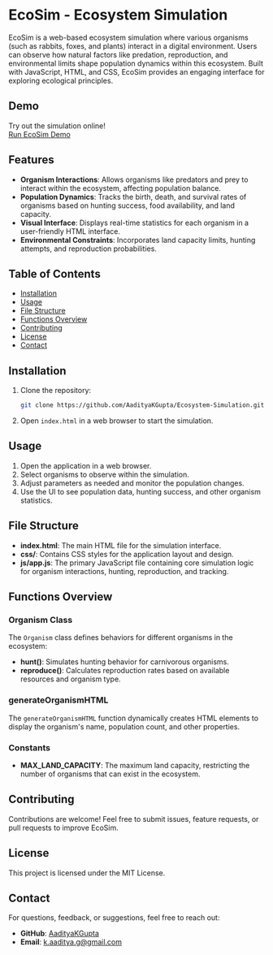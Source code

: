 # EcoSim - Ecosystem Simulation

EcoSim is a web-based ecosystem simulation where various organisms (such as rabbits, foxes, and plants) interact in a digital environment. Users can observe how natural factors like predation, reproduction, and environmental limits shape population dynamics within this ecosystem. Built with JavaScript, HTML, and CSS, EcoSim provides an engaging interface for exploring ecological principles.

## Demo

Try out the simulation online!  
[Run EcoSim Demo](https://aadityakgupta.github.io/ECOSIM/)

## Features

- **Organism Interactions**: Allows organisms like predators and prey to interact within the ecosystem, affecting population balance.
- **Population Dynamics**: Tracks the birth, death, and survival rates of organisms based on hunting success, food availability, and land capacity.
- **Visual Interface**: Displays real-time statistics for each organism in a user-friendly HTML interface.
- **Environmental Constraints**: Incorporates land capacity limits, hunting attempts, and reproduction probabilities.

## Table of Contents
- [Installation](#installation)
- [Usage](#usage)
- [File Structure](#file-structure)
- [Functions Overview](#functions-overview)
- [Contributing](#contributing)
- [License](#license)
- [Contact](#contact)

## Installation

1. Clone the repository:
   ```bash
   git clone https://github.com/AadityaKGupta/Ecosystem-Simulation.git
   ```
2. Open `index.html` in a web browser to start the simulation.

## Usage

1. Open the application in a web browser.
2. Select organisms to observe within the simulation.
3. Adjust parameters as needed and monitor the population changes.
4. Use the UI to see population data, hunting success, and other organism statistics.

## File Structure

- **index.html**: The main HTML file for the simulation interface.
- **css/**: Contains CSS styles for the application layout and design.
- **js/app.js**: The primary JavaScript file containing core simulation logic for organism interactions, hunting, reproduction, and tracking.

## Functions Overview

### Organism Class
The `Organism` class defines behaviors for different organisms in the ecosystem:
- **hunt()**: Simulates hunting behavior for carnivorous organisms.
- **reproduce()**: Calculates reproduction rates based on available resources and organism type.

### generateOrganismHTML
The `generateOrganismHTML` function dynamically creates HTML elements to display the organism's name, population count, and other properties.

### Constants
- **MAX_LAND_CAPACITY**: The maximum land capacity, restricting the number of organisms that can exist in the ecosystem.

## Contributing

Contributions are welcome! Feel free to submit issues, feature requests, or pull requests to improve EcoSim.

## License

This project is licensed under the MIT License.

## Contact

For questions, feedback, or suggestions, feel free to reach out:

- **GitHub**: [AadityaKGupta](https://github.com/AadityaKGupta)
- **Email**: [k.aaditya.g@gmail.com](mailto:your-email@example.com) 
